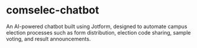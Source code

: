 # comselec-chatbot
An AI-powered chatbot built using Jotform, designed to automate campus election processes such as form distribution, election code sharing, sample voting, and result announcements.

